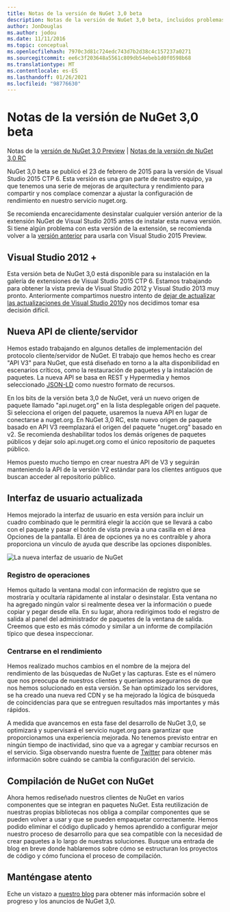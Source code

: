 ```yaml
---
title: Notas de la versión de NuGet 3,0 beta
description: Notas de la versión de NuGet 3,0 beta, incluidos problemas conocidos, correcciones de errores, características agregadas y DCR.
author: JonDouglas
ms.author: jodou
ms.date: 11/11/2016
ms.topic: conceptual
ms.openlocfilehash: 7970c3d81c724edc743d7b2d38c4c157237a0271
ms.sourcegitcommit: ee6c3f203648a5561c809db54ebeb1d0f0598b68
ms.translationtype: MT
ms.contentlocale: es-ES
ms.lasthandoff: 01/26/2021
ms.locfileid: "98776630"
---
```

# <a name="nuget-30-beta-release-notes"></a>Notas de la versión de NuGet 3,0 beta

Notas de la [versión de NuGet 3,0 Preview](../release-notes/nuget-3.0-preview.md)  |  [Notas de la versión de NuGet 3,0 RC](../release-notes/nuget-3.0-rc.md)

NuGet 3,0 beta se publicó el 23 de febrero de 2015 para la versión de Visual Studio 2015 CTP 6. Esta versión es una gran parte de nuestro equipo, ya que tenemos una serie de mejoras de arquitectura y rendimiento para compartir y nos complace comenzar a ajustar la configuración de rendimiento en nuestro servicio nuget.org.

Se recomienda encarecidamente desinstalar cualquier versión anterior de la extensión NuGet de Visual Studio 2015 antes de instalar esta nueva versión.  Si tiene algún problema con esta versión de la extensión, se recomienda volver a la [versión anterior](http://nuget.codeplex.com/downloads/get/909582) para usarla con Visual Studio 2015 Preview.

## <a name="visual-studio-2012"></a>Visual Studio 2012 +

Esta versión beta de NuGet 3,0 está disponible para su instalación en la galería de extensiones de Visual Studio 2015 CTP 6. Estamos trabajando para obtener la vista previa de Visual Studio 2012 y Visual Studio 2013 muy pronto. Anteriormente compartimos nuestro intento de [dejar de actualizar las actualizaciones de Visual Studio 2010](http://blog.nuget.org/20141002/visual-studio-2010.html)y nos decidimos tomar esa decisión difícil.

## <a name="new-clientserver-api"></a>Nueva API de cliente/servidor

Hemos estado trabajando en algunos detalles de implementación del protocolo cliente/servidor de NuGet. El trabajo que hemos hecho es crear "API V3" para NuGet, que está diseñado en torno a la alta disponibilidad en escenarios críticos, como la restauración de paquetes y la instalación de paquetes. La nueva API se basa en REST y Hypermedia y hemos seleccionado [JSON-LD](http://json-ld.org) como nuestro formato de recursos.

En los bits de la versión beta 3,0 de NuGet, verá un nuevo origen de paquete llamado "api.nuget.org" en la lista desplegable origen del paquete.   Si selecciona el origen del paquete, usaremos la nueva API en lugar de conectarse a nuget.org. En NuGet 3,0 RC, este nuevo origen de paquete basado en API V3 reemplazará el origen del paquete "nuget.org" basado en v2.  Se recomienda deshabilitar todos los demás orígenes de paquetes públicos y dejar solo api.nuget.org como el único repositorio de paquetes público.

Hemos puesto mucho tiempo en crear nuestra API de V3 y seguirán manteniendo la API de la versión V2 estándar para los clientes antiguos que buscan acceder al repositorio público.

## <a name="updated-ui"></a>Interfaz de usuario actualizada

Hemos mejorado la interfaz de usuario en esta versión para incluir un cuadro combinado que le permitirá elegir la acción que se llevará a cabo con el paquete y pasar el botón de vista previa a una casilla en el área Opciones de la pantalla.  El área de opciones ya no es contraíble y ahora proporciona un vínculo de ayuda que describe las opciones disponibles.

![La nueva interfaz de usuario de NuGet](./media/NuGet-3.0-Beta/updated-ui.png)


### <a name="operation-logging"></a>Registro de operaciones

Hemos quitado la ventana modal con información de registro que se mostraría y ocultaría rápidamente al instalar o desinstalar.  Esta ventana no ha agregado ningún valor si realmente desea ver la información o puede copiar y pegar desde ella.  En su lugar, ahora redirigimos todo el registro de salida al panel del administrador de paquetes de la ventana de salida.  Creemos que esto es más cómodo y similar a un informe de compilación típico que desea inspeccionar.


### <a name="focus-on-performance"></a>Centrarse en el rendimiento

Hemos realizado muchos cambios en el nombre de la mejora del rendimiento de las búsquedas de NuGet y las capturas.  Este es el número que nos preocupa de nuestros clientes y queríamos asegurarnos de que nos hemos solucionado en esta versión.  Se han optimizado los servidores, se ha creado una nueva red CDN y se ha mejorado la lógica de búsqueda de coincidencias para que se entreguen resultados más importantes y más rápidos.

A medida que avancemos en esta fase del desarrollo de NuGet 3,0, se optimizará y supervisará el servicio nuget.org para garantizar que proporcionamos una experiencia mejorada.  No tenemos previsto entrar en ningún tiempo de inactividad, sino que va a agregar y cambiar recursos en el servicio.  Siga observando nuestra fuente de [Twitter](http://twitter.com/nuget) para obtener más información sobre cuándo se cambia la configuración del servicio.

## <a name="building-nuget-with-nuget"></a>Compilación de NuGet con NuGet

Ahora hemos rediseñado nuestros clientes de NuGet en varios componentes que se integran en paquetes NuGet. Esta reutilización de nuestras propias bibliotecas nos obliga a compilar componentes que se pueden volver a usar y que se pueden empaquetar correctamente.  Hemos podido eliminar el código duplicado y hemos aprendido a configurar mejor nuestro proceso de desarrollo para que sea compatible con la necesidad de crear paquetes a lo largo de nuestras soluciones.  Busque una entrada de blog en breve donde hablaremos sobre cómo se estructuran los proyectos de código y cómo funciona el proceso de compilación.

## <a name="stay-tuned"></a>Manténgase atento

Eche un vistazo a [nuestro blog](http://blog.nuget.org) para obtener más información sobre el progreso y los anuncios de NuGet 3,0.
